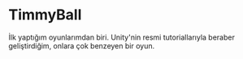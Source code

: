 # TimmyBall

İlk yaptığım oyunlarımdan biri. Unity'nin resmi tutoriallarıyla beraber geliştirdiğim, onlara çok benzeyen bir oyun.
